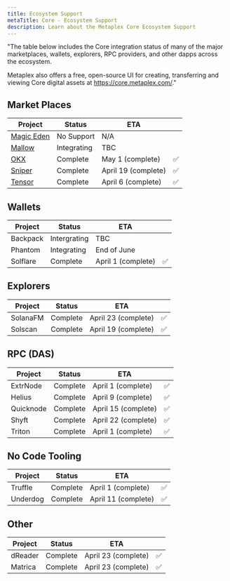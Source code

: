 ```yaml
---
title: Ecosystem Support
metaTitle: Core - Ecosystem Support
description: Learn about the Metaplex Core Ecosystem Support
---
```


"The table below includes the Core integration status of many of the major marketplaces, wallets, explorers, RPC providers, and other dapps across the ecosystem.

Metaplex also offers a free, open-source UI for creating, transferring and viewing Core digital assets at https://core.metaplex.com/."

## Market Places

| Project                                   | Status      | ETA                 |     |
| ----------------------------------------- | ----------- | ------------------- | --- |
| [Magic Eden](https://magiceden.io/solana) | No Support  | N/A                 |     |
| [Mallow](https://www.mallow.art/)         | Integrating | TBC                 |     |
| [OKX](https://www.okx.com/)               | Complete    | May 1 (complete)    | ✅  |
| [Sniper](https://www.sniper.xyz/)         | Complete    | April 19 (complete) | ✅  |
| [Tensor](https://www.tensor.trade/)       | Complete    | April 6 (complete)  | ✅  |

## Wallets

| Project  | Status       | ETA                |     |
| -------- | ------------ | ------------------ | --- |
| Backpack | Intergrating | TBC                |     |
| Phantom  | Integrating  | End of June        |     |
| Solflare | Complete     | April 1 (complete) | ✅  |

## Explorers

| Project  | Status   | ETA                 |     |
| -------- | -------- | ------------------- | --- |
| SolanaFM | Complete | April 23 (complete) | ✅  |
| Solscan  | Complete | April 19 (complete) | ✅  |

## RPC (DAS)

| Project   | Status   | ETA                 |     |
| --------- | -------- | ------------------- | --- |
| ExtrNode  | Complete | April 1 (complete)  | ✅  |
| Helius    | Complete | April 9 (complete)  | ✅  |
| Quicknode | Complete | April 15 (complete) | ✅  |
| Shyft     | Complete | April 22 (complete) | ✅  |
| Triton    | Complete | April 1 (complete)  | ✅  |

## No Code Tooling

| Project  | Status   | ETA                 |     |
| -------- | -------- | ------------------- | --- |
| Truffle  | Complete | April 1 (complete)  | ✅  |
| Underdog | Complete | April 11 (complete) | ✅  |

## Other

| Project | Status   | ETA                 |     |
| ------- | -------- | ------------------- | --- |
| dReader | Complete | April 23 (complete) | ✅  |
| Matrica | Complete | April 23 (complete) | ✅  |
